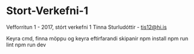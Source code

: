# Stort-Verkefni-1
Vefforritun 1 - 2017, stórt verkefni 1
Tinna Sturludóttir - tis12@hi.is

Keyra cmd, finna möppu og keyra eftirfarandi skipanir
npm install
npm run lint
npm run dev
